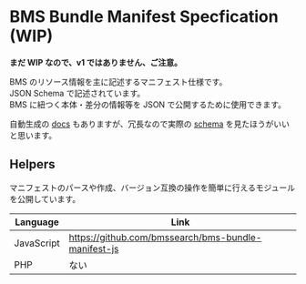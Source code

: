 # BMS Bundle Manifest Specfication (WIP)

**まだ WIP なので、v1 ではありません、ご注意。**

BMS のリソース情報を主に記述するマニフェスト仕様です。  
JSON Schema で記述されています。  
BMS に紐つく本体・差分の情報等を JSON で公開するために使用できます。

自動生成の [docs](https://github.com/bmssearch/bms-bundle-spec/blob/master/docs/v1/README.md) もありますが、冗長なので実際の [schema](https://github.com/bmssearch/bms-bundle-spec/tree/master/schemas) を見たほうがいいと思います。

## Helpers

マニフェストのパースや作成、バージョン互換の操作を簡単に行えるモジュールを公開しています。

| Language   | Link                                                |
| ---------- | --------------------------------------------------- |
| JavaScript | https://github.com/bmssearch/bms-bundle-manifest-js |
| PHP        | ない                                                |
